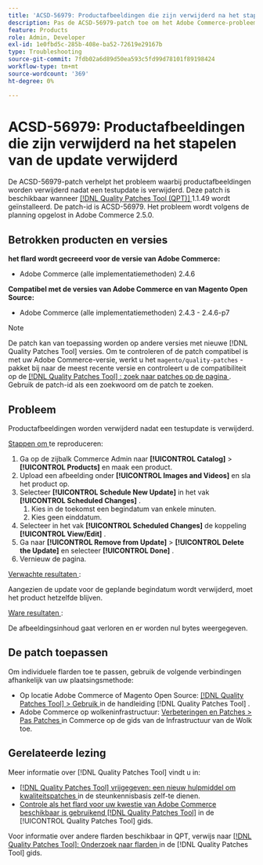 ```yaml
---
title: 'ACSD-56979: Productafbeeldingen die zijn verwijderd na het stapelen van de update verwijderd'
description: Pas de ACSD-56979-patch toe om het Adobe Commerce-probleem op te lossen waarbij productafbeeldingen worden verwijderd nadat een testupdate is verwijderd
feature: Products
role: Admin, Developer
exl-id: 1e0fbd5c-285b-408e-ba52-72619e29167b
type: Troubleshooting
source-git-commit: 7fdb02a6d89d50ea593c5fd99d78101f89198424
workflow-type: tm+mt
source-wordcount: '369'
ht-degree: 0%

---
```


# ACSD-56979: Productafbeeldingen die zijn verwijderd na het stapelen van de update verwijderd

De ACSD-56979-patch verhelpt het probleem waarbij productafbeeldingen worden verwijderd nadat een testupdate is verwijderd. Deze patch is beschikbaar wanneer [[!DNL Quality Patches Tool (QPT)] ](https://experienceleague.adobe.com/nl/docs/commerce-operations/tools/quality-patches-tool/quality-patches-tool-to-self-serve-quality-patches) 1.1.49 wordt geïnstalleerd. De patch-id is ACSD-56979. Het probleem wordt volgens de planning opgelost in Adobe Commerce 2.5.0.

## Betrokken producten en versies

**het flard wordt gecreeerd voor de versie van Adobe Commerce:**

* Adobe Commerce (alle implementatiemethoden) 2.4.6

**Compatibel met de versies van Adobe Commerce en van Magento Open Source:**

* Adobe Commerce (alle implementatiemethoden) 2.4.3 - 2.4.6-p7

>[!NOTE]
>
>De patch kan van toepassing worden op andere versies met nieuwe [!DNL Quality Patches Tool] versies. Om te controleren of de patch compatibel is met uw Adobe Commerce-versie, werkt u het `magento/quality-patches` -pakket bij naar de meest recente versie en controleert u de compatibiliteit op de [[!DNL Quality Patches Tool] : zoek naar patches op de pagina ](https://experienceleague.adobe.com/tools/commerce-quality-patches/index.html?lang=nl-NL) . Gebruik de patch-id als een zoekwoord om de patch te zoeken.

## Probleem

Productafbeeldingen worden verwijderd nadat een testupdate is verwijderd.

<u> Stappen om </u> te reproduceren:

1. Ga op de zijbalk Commerce Admin naar **[!UICONTROL Catalog]** > **[!UICONTROL Products]** en maak een product.
1. Upload een afbeelding onder **[!UICONTROL Images and Videos]** en sla het product op.
1. Selecteer **[!UICONTROL Schedule New Update]** in het vak **[!UICONTROL Scheduled Changes]** .
   1. Kies in de toekomst een begindatum van enkele minuten.
   1. Kies geen einddatum.
1. Selecteer in het vak **[!UICONTROL Scheduled Changes]** de koppeling **[!UICONTROL View/Edit]** .
1. Ga naar **[!UICONTROL Remove from Update]** > **[!UICONTROL Delete the Update]** en selecteer **[!UICONTROL Done]** .
1. Vernieuw de pagina.

<u> Verwachte resultaten </u>:

Aangezien de update voor de geplande begindatum wordt verwijderd, moet het product hetzelfde blijven.

<u> Ware resultaten </u>:

De afbeeldingsinhoud gaat verloren en er worden nul bytes weergegeven.

## De patch toepassen

Om individuele flarden toe te passen, gebruik de volgende verbindingen afhankelijk van uw plaatsingsmethode:

* Op locatie Adobe Commerce of Magento Open Source: [[!DNL Quality Patches Tool] > Gebruik ](/help/tools/quality-patches-tool/usage.md) in de handleiding [!DNL Quality Patches Tool] .
* Adobe Commerce op wolkeninfrastructuur: [ Verbeteringen en Patches > Pas Patches ](https://experienceleague.adobe.com/docs/commerce-cloud-service/user-guide/develop/upgrade/apply-patches.html?lang=nl-NL) in Commerce op de gids van de Infrastructuur van de Wolk toe.

## Gerelateerde lezing

Meer informatie over [!DNL Quality Patches Tool] vindt u in:

* [[!DNL Quality Patches Tool]  vrijgegeven: een nieuw hulpmiddel om kwaliteitspatches ](https://experienceleague.adobe.com/nl/docs/commerce-operations/tools/quality-patches-tool/quality-patches-tool-to-self-serve-quality-patches) in de steunkennisbasis zelf-te dienen.
* [ Controle als het flard voor uw kwestie van Adobe Commerce beschikbaar is gebruikend  [!DNL Quality Patches Tool]](/help/tools/quality-patches-tool/patches-available-in-qpt/check-patch-for-magento-issue-with-magento-quality-patches.md) in de [!UICONTROL Quality Patches Tool] gids.


Voor informatie over andere flarden beschikbaar in QPT, verwijs naar [[!DNL Quality Patches Tool]: Onderzoek naar flarden ](https://experienceleague.adobe.com/tools/commerce-quality-patches/index.html?lang=nl-NL) in de [!DNL Quality Patches Tool] gids.
